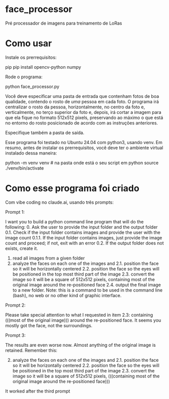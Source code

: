 # face_processor
Pré processador de imagens para treinamento de LoRas

# Como usar

Instale os prerrequisitos:

pip pip install opencv-python numpy

Rode o programa:

python face_processor.py

Você deve especificar uma pasta de entrada que contenham fotos de boa qualidade, contendo o rosto de *uma* pessoa em cada foto. O programa irá centralizar o rosto da pessoa, horizontalmente, no centro da foto e, verticalmente, no terço superior da foto e, depois, irá cortar a imagem para que ela fique no formato 512x512 pixels, preservando ao máximo o que está no entorno do rosto posicionado de acordo com as instruções anteriores.

Especifique também a pasta de saída.

Esse programa foi testado no Ubuntu 24.04 com python3, usando venv. Em resumo, antes de instalar os prerrequisitos, você deve ter o ambiente virtual instalado dessa maneira:

python -m venv venv # na pasta onde está o seu script em python
source ./venv/bin/activate

# Como esse programa foi criado

Com vibe coding no claude.ai, usando três prompts:

Prompt 1:

I want you to build a python command line program that will do the following:
0. Ask the user to provide the input folder and the output folder
0.1. Check if the input folder contains images and provide the user with the image count
0.1.1. If the input folder contains images, just provide the image count and proceed; if not, exit with an error
0.2. If the output folder does not exists, create it.
1. read all images from a given folder
2. analyze the faces on each one of the images and
2.1. position the face so it will be horizontally centered
2.2. position the face so the eyes will be positioned in the top most third part of the image
2.3. convert the image so it will be a square of 512x512 pixels, containing most of the original image around the re-positioned face
2.4. output the final image to a new folder.
Note: this is a command to be used in the command line (bash), no web or no other kind of graphic interface.

Prompt 2:

Please take special attention to what I requested in item 2.3: containing (((most of the original image))) around the re-positioned face. It seems you mostly got the face, not the surroundings.

Prompt 3:

The results are even worse now. Almost anything of the original image is retained. Remember this:

2. analyze the faces on each one of the images and
2.1. position the face so it will be horizontally centered
2.2. position the face so the eyes will be positioned in the top most third part of the image
2.3. convert the image so it will be a square of 512x512 pixels, (((containing most of the original image around the re-positioned face)))

It worked after the third prompt
